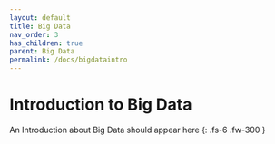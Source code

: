 ```yaml
---
layout: default
title: Big Data
nav_order: 3
has_children: true
parent: Big Data
permalink: /docs/bigdataintro
---
```


# Introduction to Big Data

An Introduction about Big Data should appear here
{: .fs-6 .fw-300 }

